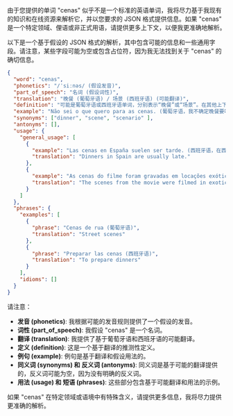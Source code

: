 由于您提供的单词 "cenas" 似乎不是一个标准的英语单词，我将尽力基于我现有的知识和在线资源来解析它，并以您要求的 JSON 格式提供信息。如果 "cenas" 是一个特定领域、俚语或非正式用语，请提供更多上下文，以便我更准确地解析。

以下是一个基于假设的 JSON 格式的解析，其中包含可能的信息和一些通用字段。请注意，某些字段可能为空或包含占位符，因为我无法找到关于 "cenas" 的确切信息。

```json
{
  "word": "cenas",
  "phonetics": "/ˈsiːnəs/ (假设发音)",
  "part_of_speech": "名词 (假设词性)",
  "translation": "晚餐 (葡萄牙语) / 场景 (西班牙语) (可能翻译)",
  "definition": "可能是葡萄牙语或西班牙语单词，分别表示“晚餐”或“场景”。在其他上下文中可能具有不同的含义。(推测)",
  "example": "Não sei o que quero para as cenas. (葡萄牙语，我不确定晚餐要吃什么。)",
  "synonyms": ["dinner", "scene", "scenario" ],
  "antonyms": [],
  "usage": {
    "general_usage": [
      {
        "example": "Las cenas en España suelen ser tarde. (西班牙语，在西班牙，晚餐通常很晚。)",
        "translation": "Dinners in Spain are usually late."
      },
      {
        "example": "As cenas do filme foram gravadas em locações exóticas. (葡萄牙语，这部电影的场景是在异国情调的地点拍摄的。)",
        "translation": "The scenes from the movie were filmed in exotic locations."
      }
    ]
  },
  "phrases": {
    "examples": [
      {
        "phrase": "Cenas de rua (葡萄牙语)",
        "translation": "Street scenes"
      },
      {
        "phrase": "Preparar las cenas (西班牙语)",
        "translation": "To prepare dinners"
      }
    ],
    "idioms": []
  }
}
```

请注意：

*   **发音 (phonetics)**: 我根据可能的发音规则提供了一个假设的发音。
*   **词性 (part\_of\_speech)**: 我假设 "cenas" 是一个名词。
*   **翻译 (translation)**: 我提供了基于葡萄牙语和西班牙语的可能翻译。
*   **定义 (definition)**: 这是一个基于翻译的推测性定义。
*   **例句 (example)**: 例句是基于翻译和假设用法的。
*   **同义词 (synonyms) 和 反义词 (antonyms)**: 同义词是基于可能的翻译提供的，反义词可能为空，因为没有明确的反义词。
*   **用法 (usage) 和 短语 (phrases)**: 这些部分包含基于可能翻译和用法的示例。

如果 "cenas" 在特定领域或语境中有特殊含义，请提供更多信息，我将尽力提供更准确的解析。
 
